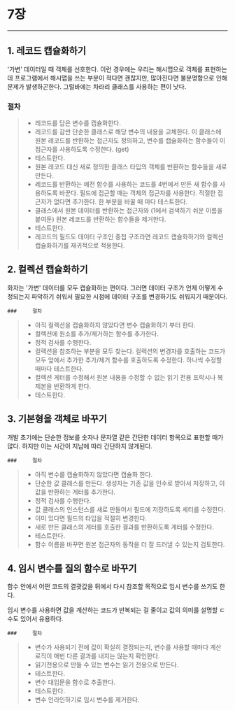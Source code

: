 # 7장

---

 

## 1. 레코드 캡슐화하기

'가변' 데이터일 때 객체를 선호한다. 이런 경우에는 우리는 해시맵으로 객체를 표현하는데 프로그램에서 해시맵을 쓰는 부분이 적다면 괜찮지만, 많아진다면 불분명함으로 인해 문제가 발생하곤한다. 그럴바에는 차라리 클래스를 사용하는 편이 낫다.

### 	절차

>- 레코드를 담은 변수를 캡슐화한다.
>- 레코드를 감싼 단순한 클래스로 해당 변수의 내용을 교체한다. 이 클래스에 원본 레코드를 반환하는 접근자도 정의하고, 변수를 캡슐화하는 함수들이 이 접근자를 사용하도록 수정한다. (get)
>- 테스트한다.
>- 원본 레코드 대신 새로 정의한 클래스 타입의 객체를 반환하는 함수들을 새로 만든다.
>- 레코드를 반환하는 예전 함수를 사용하는 코드를 4번에서 만든 새 함수를 사용하도록 바꾼다. 필드에 접근할 때는 객체의 접근자를 사용한다. 적절한 접근자가 없다면 추가한다. 한 부분을 바꿀 때 마다 테스트한다.
>- 클래스에서 원본 데이터를 반환하는 접근자와 (1에서 검색하기 쉬운 이름을 붙여둔) 원본 레코드를 반환하는 함수들을 제거한다.
>- 테스트한다.
>- 레코드의 필드도 데이터 구조인 중첩 구조라면 레코드 캡슐화하기와 컬렉션 캡슐화하기를 재귀적으로 적용한다.



## 2. 컬렉션 캡슐화하기

화자는 '가변' 데이터를 모두 캡슐화하는 편이다. 그러면 데이터 구조가 언제 어떻게 수정되는지 파악하기 쉬워서 필요한 시점에 데이터 구조를 변경하기도 쉬워지기 때문이다. 

	### 	절차

>- 아직 컬렉션을 캡슐화하지 않았다면 변수 캡슐화하기 부터 한다.
>- 컬렉션에 원소를 추가/제거하는 함수를 추가한다.
>- 정적 검사를 수행한다.
>- 컬렉션을 참조하는 부분을 모두 찾는다. 컬렉션의 변경자를 호출하는 코드가 모두 앞에서 추가한 추가/제거 함수를 호출하도록 수정한다. 하나씩 수정할 때마다 테스트한다.
>- 컬렉션 게터를 수정해서 원본 내용을 수정할 수 없는 읽기 전용 프락시나 복제본을 반환하게 한다.
>- 테스트한다.



## 3. 기본형을 객체로 바꾸기

개발 초기에는 단순한 정보를 숫자나 문자열 같은 간단한 데이터 항목으로 표현할 때가 많다. 하지만 이는 시간이 지남에 따라 간단하지 않게된다.

	### 	절차

>- 아직 변수를 캡슐화하지 않았다면 캡슐화 한다.
>- 단순한 값 클래스를 만든다. 생성자는 기존 값을 인수로 받아서 저장하고, 이 값을 반환하는 게터를 추가한다.
>- 정적 검사를 수행한다.
>- 값 클래스의 인스턴스를 새로 만들어서 필드에 저장하도록 세터를 수정한다.
>- 이미 있다면 필드의 타입을 적절히 변경한다.
>- 새로 만든 클래스의 게터를 호출한 결과를 반환하도록 게터를 수정한다.
>- 테스트한다.
>- 함수 이름을 바꾸면 원본 접근자의 동작을 더 잘 드러낼 수 있는지 검토한다.



## 4. 임시 변수를 질의 함수로 바꾸기

함수 안에서 어떤 코드의 결괏값을 뒤에서 다시 참조할 목적으로 임시 변수를 쓰기도 한다.

임시 변수를 사용하면 값을 계산하는 코드가 반복되는 걸 줄이고 값의 의미를 설명할 ㄷ수도 있어서 유용하다.

	### 	절차

>- 변수가 사용되기 전에 값이 확실히 결정되는지, 변수를 사용할 때마다 계산 로직이 매번 다른 결과를 내지는 않는지 확인한다.
>- 읽기전용으로 만들 수 있는 변수는 읽기 전용으로 만든다.
>- 테스트한다.
>- 변수 대입문을 함수로 추출한다.
>- 테스트한다.
>- 변수 인라인하기로 임시 변수를 제거한다.





